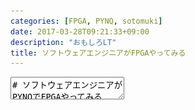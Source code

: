 ```yaml
---
categories: [FPGA, PYNQ, sotomuki]
date: 2017-03-28T09:21:33+09:00
description: "おもしろLT"
title: ソフトウェアエンジニアがFPGAやってみる
---
```


<textarea data-markdown
    data-separator="\n===\n"
    data-vertical="\n---\n"
    data-notes="^Note:">
# ソフトウェアエンジニアがPYNQでFPGAやってみる
----------------------

<!-- .slide: class="center" -->
===
# About Me
---------
![κeenのアイコン](/images/kappa.png) <!-- .element: style="position:absolute;right:0;z-index:-1" width="20%" -->

 * κeen
 * [@blackenedgold](https://twitter.com/blackenedgold)
 * Github: [KeenS](https://github.com/KeenS)
 * [Idein Inc.](https://idein.jp/)のエンジニア
 * Lisp, ML, Rust, Shell Scriptあたりを書きます

===
# よくある話
------------

<div class="fragment" data-fragment-index="1">「Lisperって自分のLispを作るらしいよ」 </div>
<div class="fragment" data-fragment-index="2">「Lispって昔は専用ハードウェアで動いてたらしいよ」 </div>
<div class="fragment" data-fragment-index="3">「じゃあハードウェア作んなきゃ」 </div>
<div class="fragment" data-fragment-index="4">「FPGAやるかー」 </div>

===

# FPGAって？
------------

* Field-Programmable Gate Array
* プログラマブルな集積回路
  + オレオレ設計のCPU作ったり
  + HDMI入力を直でmpg4にエンコードするデバイスとかも
* クロックはASIC(ふつうのCPU)より大分遅い
* でも上手く嵌れば100倍高速化とか

===

# PYNQって？
------------

* [PYNQ-Z1 Python Productivity for Zynq - Digilent](http://store.digilentinc.com/pynq-z1-python-productivity-for-zynq/)
* xilinxのFPGAとARMのチップが載ったSoC
* ARMで動いてるPython(Jupyter)からFPGAにロジック焼ける
  + 手軽にロジックを試せる
* FPGAとの通信はMMIO
  + 特定のアドレスのメモリにデータを書くとFPGAに送られる
  + メモリのデータを読むとFPGAからデータが送られる

===

<blockquote class="twitter-tweet" data-lang="ja"><p lang="ja" dir="ltr">会社にPYNQがきたよ！！azure倒したら遊ぶ！！！！ <a href="https://t.co/ohJg7z4lxd">pic.twitter.com/ohJg7z4lxd</a></p>&mdash; κeen (@blackenedgold) <a href="https://twitter.com/blackenedgold/status/828834126572589056">2017年2月7日</a></blockquote>

===

# ハードウェアロジック
---------------------

* ハードウェア記述言語(HDL)を使う
  + メジャーなのはVHDLとVerilog
  + 今回はVerilogの話
* クロックとかレジスタとかワイヤーとか駆使する
* 電気信号なのでロジックが並列で走る
* vivadoというツールでコンパイル
  + Tclで制御も出来る
* 回路設計とかも
* コンパイルは結構遅い…
* CPUと通信するときの規格とかも書かなきゃいけない
  * AXI LiteとかAXI Fullとか…
  * 一応自動で生成はしてくれる

===

![vivadoのスクショ](/images/fpga/vivado.png) <!-- .element: width="100%" -->

===

# なんか作ってみる1
------------------

* Lチカ
* [Vivado and zybo linux勉強会資料3](https://www.slideshare.net/marsee101/vivado-and-zybo-linux3)
* ↑ロジック焼くとこ以外ほぼこれのまま
* ロジックで作ったワイヤーと実際のLEDのワイヤー結んだりして楽しい
* AXI LiteでCPUと繋がって間隔変えたり出来る

===

``` verilog
reg [3:0] LED_Display_Counter;
reg [31:0] LED_Interval_Counter;
reg slv_reg_wren_1d;

// slv_reg_wren_1d generate
always @(posedge S_AXI_ACLK) begin
   if (~S_AXI_ARESETN)
       slv_reg_wren_1d <= 1'b0;
   else
       slv_reg_wren_1d <= slv_reg_wren;
end

// LED_Interval_Counter
always @(posedge S_AXI_ACLK) begin: proc_LED_Interval_Counter
   if (~S_AXI_ARESETN) begin
       LED_Interval_Counter <= 32'd0;
   end else begin
       if (slv_reg0[0]) begin // Enable
           if (LED_Interval_Counter == 32'd0)
               LED_Interval_Counter <= slv_reg3;
           else
               LED_Interval_Counter <= LED_Interval_Counter - 32'd1;
       end else
           LED_Interval_Counter <= slv_reg3;
   end
end

/// Counters
// LED_Display_Counter
always @(posedge S_AXI_ACLK) begin: proc_LED_Display_Counter
   if (~S_AXI_ARESETN) begin
       LED_Display_Counter <= 4'd0;
   end else begin
       if (slv_reg_wren_1d && axi_awaddr[ADDR_LSB+OPT_MEM_ADDR_BITS:ADDR_LSB] == 2'h1) // Counter Load
           LED_Display_Counter <= slv_reg1[3:0];
       else if (slv_reg0[0]) begin  // Enable
           if (LED_Interval_Counter == 32'd0)
               LED_Display_Counter <= LED_Display_Counter + 4'd1;
       end
   end
end

assign LED4bit = LED_Display_Counter;
```

===

![jupyterのスクショ](/images/fpga/led4bit.png)<!-- .element: width="100%" -->

===

# なんか作ってみる2
------------------

* 簡易計算機
* 渡された2値で演算
  + 四則演算とか論理演算とか
* AXI Liteで通信
  + AXI Liteはレジスタのみ通信可能

===

```verilog
reg [C_S_AXI_DATA_WIDTH-1:0] res;

always @(posedge S_AXI_ACLK) begin
   if (S_AXI_ARESETN == 1'b0) begin
      res <= 32'h0;
   end else if (~ slv_reg_wren)
     begin
        if (slv_reg0[0]) begin
           case (slv_reg1)
             32'h0: res <= slv_reg2 + slv_reg3;
             32'h1: res <= slv_reg2 - slv_reg3;
             32'h2: res <= slv_reg2 * slv_reg3;
             default: res <= res;
           endcase // case (slv_reg1)
        end
     end
end // always @ (posedge S_AXI_ACLK)

always @(posedge S_AXI_ACLK) begin
   slv_reg4 <= res;
   slv_reg0 <= 32'b0;
end

```

===

![jupyterのスクショ](/images/fpga/alu.png) <!-- .element: width="100%" -->


===

# なんか作ってみる3
------------------

* 命令列を受け取って計算
* 内部で16のレジスタ、プログラムカウンタなど
* CPUっぽい動き
* CPUとの通信はAXI Full
  + メモリに触れる

===

``` verilog
generate
   if (USER_NUM_MEM >= 1)
 begin
    assign mem_select  = 1;
    assign mem_address = (axi_arv_arr_flag? axi_araddr[ADDR_LSB+OPT_MEM_ADDR_BITS:ADDR_LSB]:(axi_awv_awr_flag? axi_awaddr[ADDR_LSB+OPT_MEM_ADDR_BITS:ADDR_LSB]:0));
 end
endgenerate

function [3:0] fop;
   input reg[C_S_AXI_DATA_WIDTH-1:0] opcode;
   fop = opcode[C_S_AXI_DATA_WIDTH-1 -: 4];
endfunction

function [3:0] fret;
   input reg[C_S_AXI_DATA_WIDTH-1:0] opcode;
   fret = opcode[C_S_AXI_DATA_WIDTH-5 -: 4];
endfunction

function [3:0] freg1;
   input reg[C_S_AXI_DATA_WIDTH-1:0] opcode;
   freg1 = opcode[C_S_AXI_DATA_WIDTH-9 -: 4];
endfunction

function [3:0] freg2;
   input reg[C_S_AXI_DATA_WIDTH-1:0] opcode;
   freg2 = opcode[C_S_AXI_DATA_WIDTH-13 -: 4];
endfunction

function [15:0] fconst1;
   input reg [C_S_AXI_DATA_WIDTH-1:0] opcode;
   fconst1 = opcode[C_S_AXI_DATA_WIDTH-13 -: 16];
endfunction

// implement Block RAM(s)
wire                                 mem_rden;
wire                                 mem_wren;
wire [C_S_AXI_DATA_WIDTH-1:0]        data_out;
wire [C_S_AXI_DATA_WIDTH-1:0]        start;
reg [C_S_AXI_DATA_WIDTH-1:0]         result;
reg [C_S_AXI_DATA_WIDTH-1:0]         r[0:15];
reg [C_S_AXI_ADDR_WIDTH-1:0]         pc;
reg [1:0]                            finish;
reg [C_S_AXI_DATA_WIDTH-1:0]         byte_ram [0 : 31];
reg [3:0]                            state;
reg [C_S_AXI_DATA_WIDTH-1:0]         opword;
reg [3:0]                            op;
reg [3:0]                            ret;
reg                                  reten;
reg [C_S_AXI_DATA_WIDTH-1:0]         retreg;
reg [C_S_AXI_DATA_WIDTH-1:0]         reg1;
reg [C_S_AXI_DATA_WIDTH-1:0]         reg2;
reg [15:0]                           const1;

assign mem_wren = axi_wready && S_AXI_WVALID ;

assign mem_rden = axi_arv_arr_flag ; //& ~axi_rvalid

assign data_out = byte_ram[mem_address];

assign start = byte_ram[1];

localparam integer PC_START = 2;

always @(posedge S_AXI_ACLK)
  begin
     if (S_AXI_ARESETN == 0 || start == 32'b0)
       begin
          finish <= 0;
          pc <= PC_START;
          result <= 0;
          state <= 0;
          reten <= 0;
          retreg <= 0;
          ret <= 0;
          reg1 <= 0;
          reg2 <= 0;
          const1 <= 0;
          r[0] <= 0; r[1] <= 0;
          r[2] <= 0; r[3] <= 0;
          r[4] <= 0; r[5] <= 0;
          r[6] <= 0; r[7] <= 0;
          r[8] <= 0; r[9] <= 0;
          r[10] <= 0; r[11] <= 0;
          r[12] <= 0; r[13] <= 0;
          r[14] <= 0; r[15] <= 0;
       end
     else if (finish != 2'd2)
       begin
          case (state)
            // fetch
            4'd0: begin
               opword <= byte_ram[pc];
               state <= 4'd1;
            end
            // decode
            4'd1: begin
               op <= fop(opword);
               ret <= fret(opword);
               reg1 <= r[freg1(opword)];
               reg2 <= r[freg2(opword)];
               const1 <= fconst1(opword);
               state <= 4'd2;
            end
            //execute
            4'd2: begin
               case (op)
                 // add
                 4'b0000: begin
                    retreg <= reg1 + reg2;
                    reten <= 1;
                 end
                 // sub
                 4'b0001: begin
                    retreg <= reg1 - reg2;
                    reten <= 1;
                 end
                 // mul
                 4'b0010: begin
                    retreg <= reg1 * reg2;
                    reten <= 1;
                 end
                 // or
                 4'b0011: begin
                    retreg <= reg1 | reg2;
                    reten <= 1;
                 end
                 // and
                 4'b0100: begin
                    retreg <= reg1 & reg2;
                    reten <= 1;
                 end
                 // xor
                 4'b0101: begin
                    retreg <= reg1 ^ reg2;
                    reten <= 1;
                 end
                 // add imm
                 4'b1000: begin
                    retreg <= reg1 + const1;
                    reten <= 1;
                 end
                 // sub imm
                 4'b1001: begin
                    retreg <= reg1 - const1;
                    reten <= 1;
                 end
                 // mul imm
                 4'b1010: begin
                    retreg <= reg1 * const1;
                    reten <= 1;
                 end
                 // or imm
                 4'b1011: begin
                    retreg <= reg1 | const1;
                    reten <= 1;
                 end
                 // and imm
                 4'b1100: begin
                    retreg <= reg1 & const1;
                    reten <= 1;
                 end
                 // jz
                 4'b1101: begin
                    if (reg1 == 32'b0)
                      pc <= const1 - 1 + PC_START;
                    reten <= 0;
                 end
                 // j
                 4'b1110: begin
                    pc <= const1 - 1 + PC_START;
                    reten <=0;
                 end
                 // exit
                 4'b1111: begin
                    pc <= PC_START - 1;
                    result <= reg1;
                    finish <= 1;
                    reten <= 0;
                 end
                 // error
                 default: begin
                    pc <= PC_START - 1;
                    result <= op;
                    finish <= 1;
                    reten <= 0;
                 end
               endcase
               state <= 3;
            end
            // write back
            4'd3: begin
               pc <= pc + 1;
               if (reten)
                 r[ret] <= retreg;
               if (finish == 1)
                 finish <= 2;
               state <= 0;
            end

          endcase
       end
  end

always @( posedge S_AXI_ACLK )
  begin
 if (mem_rden)
   begin
          if (mem_address == 0)
        mem_data_out[0] <= result;
          else
            mem_data_out[0] <= data_out;
   end
  end


generate
   for(mem_byte_index=0; mem_byte_index<= (C_S_AXI_DATA_WIDTH/8-1); mem_byte_index=mem_byte_index+1)
 begin:BYTE_BRAM_GEN
    wire [8-1:0] data_in ;
    integer      j;

    //assigning 8 bit data
    assign data_in  = S_AXI_WDATA[(mem_byte_index*8+7) -: 8];

    always @( posedge S_AXI_ACLK )
      begin
         if (mem_wren && S_AXI_WSTRB[mem_byte_index])
           begin
              byte_ram[mem_address][(mem_byte_index*8+7) -: 8] <= data_in;
           end
      end
 end
endgenerate
//Output register or memory read data

always @( mem_data_out, axi_rvalid)
  begin
 if (axi_rvalid)
   begin
      // Read address mux
      axi_rdata <= mem_data_out[0];
   end
 else
   begin
      axi_rdata <= 32'h00000000;
   end
  end
```

===


![jupyterのスクショ](/images/fpga/alu2.png) <!-- .element: width="100%" -->


===

# まとめ
--------

* FPGA楽しいよ
* CPUっぽいの作れるよ
* PYNQ便利だよ


</textarea>
